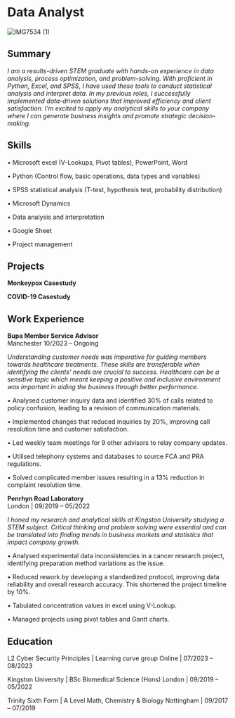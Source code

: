 # Data Analyst
![IMG7534 (1)](https://github.com/user-attachments/assets/25278f41-69c8-49cb-baca-3acbd60d2e63)
## Summary 

*I am a results-driven STEM graduate with hands-on experience in data analysis, process optimization, and problem-solving. With proficient in Python, Excel, and SPSS, I have used these tools to conduct statistical analysis and interpret data. In my previous roles, I successfully implemented data-driven solutions that improved efficiency and client satisfaction. I’m excited to apply my analytical skills to your company where I can generate business insights and promote strategic decision-making.*


## Skills 

•	Microsoft excel (V-Lookups, Pivot tables), PowerPoint, Word

•	Python (Control flow, basic operations, data types and variables)

•	SPSS statistical analysis (T-test, hypothesis test, probability distribution) 

•	Microsoft Dynamics

•	Data analysis and interpretation

•	Google Sheet

•	Project management

## Projects


**Monkeypox Casestudy**

**COVID-19 Casestudy**



## Work Experience

**Bupa Member Service Advisor**                             
Manchester 10/2023 – Ongoing 

*Understanding customer needs was imperative for guiding members towards healthcare treatments. These skills are transferable when identifying the clients’ needs are crucial to success. Healthcare can be a sensitive topic which meant keeping a positive and inclusive environment was important in aiding the business through better performance.* 

•	Analysed customer inquiry data and identified 30% of calls related to policy confusion, leading to a revision of communication materials.

•	Implemented changes that reduced inquiries by 20%, improving call resolution time and customer satisfaction.

•	Led weekly team meetings for 9 other advisors to relay company updates.

•	Utilised telephony systems and databases to source FCA and PRA regulations.

•	Solved complicated member issues resulting in a 13% reduction in complaint resolution time.





**Penrhyn Road Laboratory**	           
London | 09/2019 – 05/2022 

*I honed my research and analytical skills at Kingston University studying a STEM subject. Critical thinking and problem solving were essential and can be translated into finding trends in business markets and statistics that impact company growth.* 

•	Analysed experimental data inconsistencies in a cancer research project, identifying preparation method variations as the issue.

•	Reduced rework by developing a standardized protocol, improving data reliability and overall research accuracy. This shortened the project timeline by 10%.

•	Tabulated concentration values in excel using V-Lookup.

•	Managed projects using pivot tables and Gantt charts.



## Education

L2 Cyber Security Principles | Learning curve group	         Online | 07/2023 – 08/2023 

Kingston University | BSc Biomedical Science (Hons) 	       London | 09/2019 – 05/2022

Trinity Sixth Form | A Level Math, Chemistry & Biology     Nottingham | 09/2017 – 07/2019




